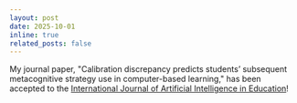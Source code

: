 ```yaml
---
layout: post
date: 2025-10-01 
inline: true
related_posts: false
---
```


My journal paper, "Calibration discrepancy predicts students’ subsequent metacognitive strategy use in computer-based learning," has been accepted to the [International Journal of Artificial Intelligence in Education](https://link.springer.com/journal/40593)! 
